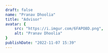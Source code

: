 ```yaml
---
draft: false
name: "Pranav Dhoolia"
title: "Advisor"
avatar: {
    src: "https://i.imgur.com/6FAPO8D.png",
    alt: "Pranav Dhoolia"
}
publishDate: "2022-11-07 15:39"
---
```

